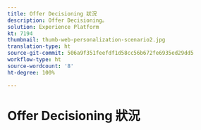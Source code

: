 ```yaml
---
title: Offer Decisioning 狀況
description: Offer Decisioning。
solution: Experience Platform
kt: 7194
thumbnail: thumb-web-personalization-scenario2.jpg
translation-type: ht
source-git-commit: 506a9f351feefdf1d58cc56b672fe6935ed29dd5
workflow-type: ht
source-wordcount: '8'
ht-degree: 100%

---
```




# Offer Decisioning 狀況
